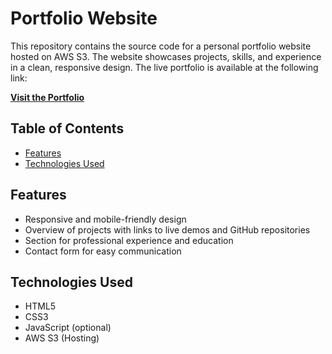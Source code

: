 # Portfolio Website

This repository contains the source code for a personal portfolio website hosted on AWS S3. The website showcases projects, skills, and experience in a clean, responsive design. The live portfolio is available at the following link:

**[Visit the Portfolio](http://sami-portfolio-bucket.s3-website.us-east-2.amazonaws.com/)**

## Table of Contents

- [Features](#features)
- [Technologies Used](#technologies-used)
  
## Features

- Responsive and mobile-friendly design
- Overview of projects with links to live demos and GitHub repositories
- Section for professional experience and education
- Contact form for easy communication

## Technologies Used

- HTML5
- CSS3
- JavaScript (optional)
- AWS S3 (Hosting)
